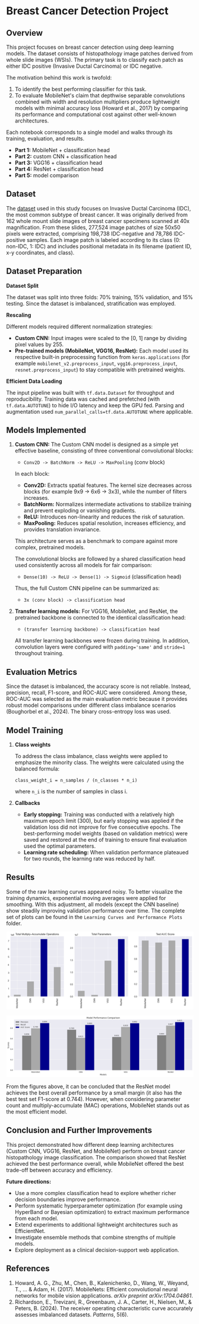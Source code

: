 ﻿# Breast Cancer Detection Project

## Overview

This project focuses on breast cancer detection using deep learning models. The dataset consists of histopathology image patches derived from whole slide images (WSIs). The primary task is to classify each patch as either IDC positive (Invasive Ductal Carcinoma) or IDC negative.

The motivation behind this work is twofold:

1. To identify the best performing classifier for this task.
2. To evaluate MobileNet's claim that depthwise separable convolutions combined with width and resolution multipliers produce lightweight models with minimal accuracy loss (Howard et al., 2017) by comparing its performance and computational cost against other well-known architectures.

Each notebook corresponds to a single model and walks through its training, evaluation, and results.

- **Part 1:** MobileNet + classification head
- **Part 2:** custom CNN + classification head
- **Part 3:** VGG16 + classification head
- **Part 4:** ResNet + classification head
- **Part 5:** model comparison

## Dataset

The [dataset](https://www.kaggle.com/datasets/paultimothymooney/breast-histopathology-images) used in this study focuses on Invasive Ductal Carcinoma (IDC), the most common subtype of breast cancer. It was originally derived from 162 whole mount slide images of breast cancer specimens scanned at 40x magnification. From these slides, 277,524 image patches of size 50x50 pixels were extracted, comprising 198,738 IDC-negative and 78,786 IDC-positive samples. Each image patch is labeled according to its class (0: non-IDC, 1: IDC) and includes positional metadata in its filename (patient ID, x-y coordinates, and class).

## Dataset Preparation

**Dataset Split**

The dataset was split into three folds: 70% training, 15% validation, and 15% testing. Since the dataset is imbalanced, stratification was employed.

**Rescaling**

Different models required different normalization strategies:

- **Custom CNN:** Input images were scaled to the [0, 1] range by dividing pixel values by 255.
- **Pre-trained models (MobileNet, VGG16, ResNet):** Each model used its respective built-in preprocessing function from `keras.applications` (for example `mobilenet_v2.preprocess_input`, `vgg16.preprocess_input`, `resnet.preprocess_input`) to stay compatible with pretrained weights.

**Efficient Data Loading**

The input pipeline was built with `tf.data.Dataset` for throughput and reproducibility. Training data was cached and prefetched (with `tf.data.AUTOTUNE`) to hide I/O latency and keep the GPU fed. Parsing and augmentation used `num_parallel_calls=tf.data.AUTOTUNE` where applicable.

## Models Implemented

1. **Custom CNN:** The Custom CNN model is designed as a simple yet effective baseline, consisting of three conventional convolutional blocks:

   - `Conv2D -> BatchNorm -> ReLU -> MaxPooling` (conv block)

   In each block:

   - **Conv2D:** Extracts spatial features. The kernel size decreases across blocks (for example 9x9 -> 6x6 -> 3x3), while the number of filters increases.
   - **BatchNorm:** Normalizes intermediate activations to stabilize training and prevent exploding or vanishing gradients.
   - **ReLU:** Introduces non-linearity and reduces the risk of saturation.
   - **MaxPooling:** Reduces spatial resolution, increases efficiency, and provides translation invariance.

   This architecture serves as a benchmark to compare against more complex, pretrained models.

   The convolutional blocks are followed by a shared classification head used consistently across all models for fair comparison:

   - `Dense(10) -> ReLU -> Dense(1) -> Sigmoid` (classification head)

   Thus, the full Custom CNN pipeline can be summarized as:

   - `3x (conv block) -> classification head`

2. **Transfer learning models:** For VGG16, MobileNet, and ResNet, the pretrained backbone is connected to the identical classification head:

   - `(transfer learning backbone) -> classification head`

   All transfer learning backbones were frozen during training. In addition, convolution layers were configured with `padding='same'` and `stride=1` throughout training.

## Evaluation Metrics

Since the dataset is imbalanced, the accuracy score is not reliable. Instead, precision, recall, F1-score, and ROC-AUC were considered. Among these, ROC-AUC was selected as the main evaluation metric because it provides robust model comparisons under different class imbalance scenarios (Boughorbel et al., 2024). The binary cross-entropy loss was used.

## Model Training

1. **Class weights**

   To address the class imbalance, class weights were applied to emphasize the minority class. The weights were calculated using the balanced formula:

   ```
   class_weight_i = n_samples / (n_classes * n_i)
   ```

   where `n_i` is the number of samples in class i.

2. **Callbacks**
   - **Early stopping:** Training was conducted with a relatively high maximum epoch limit (300), but early stopping was applied if the validation loss did not improve for five consecutive epochs. The best-performing model weights (based on validation metrics) were saved and restored at the end of training to ensure final evaluation used the optimal parameters.
   - **Learning rate scheduling:** When validation performance plateaued for two rounds, the learning rate was reduced by half.

## Results

Some of the raw learning curves appeared noisy. To better visualize the training dynamics, exponential moving averages were applied for smoothing. With this adjustment, all models (except the CNN baseline) show steadily improving validation performance over time. The complete set of plots can be found in the `Learning Curves and Performance Plots` folder.

![Model comparison 1](<Learning Curves and Performance Plots/model_comparison1.png>)

![Model comparison 2](<Learning Curves and Performance Plots/model_comparison2.png>)

From the figures above, it can be concluded that the ResNet model achieves the best overall performance by a small margin (it also has the best test set F1-score at 0.744). However, when considering parameter count and multiply-accumulate (MAC) operations, MobileNet stands out as the most efficient model.

## Conclusion and Further Improvements

This project demonstrated how different deep learning architectures (Custom CNN, VGG16, ResNet, and MobileNet) perform on breast cancer histopathology image classification. The comparison showed that ResNet achieved the best performance overall, while MobileNet offered the best trade-off between accuracy and efficiency.

**Future directions:**

- Use a more complex classification head to explore whether richer decision boundaries improve performance.
- Perform systematic hyperparameter optimization (for example using HyperBand or Bayesian optimization) to extract maximum performance from each model.
- Extend experiments to additional lightweight architectures such as EfficientNet.
- Investigate ensemble methods that combine strengths of multiple models.
- Explore deployment as a clinical decision-support web application.

## References

1. Howard, A. G., Zhu, M., Chen, B., Kalenichenko, D., Wang, W., Weyand, T., ... & Adam, H. (2017). MobileNets: Efficient convolutional neural networks for mobile vision applications. *arXiv preprint arXiv:1704.04861*.
2. Richardson, E., Trevizani, R., Greenbaum, J. A., Carter, H., Nielsen, M., & Peters, B. (2024). The receiver operating characteristic curve accurately assesses imbalanced datasets. *Patterns*, 5(6).
